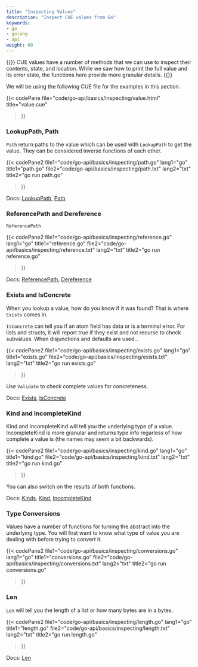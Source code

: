 ```yaml
---
title: "Inspecting Values"
description: "Inspect CUE values from Go"
keywords:
- go
- golang
- api
weight: 60
---
```


{{<lead>}}
CUE values have a number of methods that we can use
to inspect their contents, state, and location.
While we saw how to print the full value and its error state,
the functions here provide more granular details.
{{</lead>}}


We will be using the following CUE file
for the examples in this section.

{{< codePane
	file="code/go-api/basics/inspecting/value.html" title="value.cue"
>}}

### LookupPath, Path

`Path` return paths to the value
which can be used with `LookupPath` to get the value.
They can be considered inverse functions of each other.

{{< codePane2
	file1="code/go-api/basics/inspecting/path.go"  lang1="go"  title1="path.go"
	file2="code/go-api/basics/inspecting/path.txt" lang2="txt" title2="go run path.go"
>}}

Docs:
[LookupPath](https://pkg.go.dev/cuelang.org/go@v0.4.0/cue#Value.LookupPath),
[Path](https://pkg.go.dev/cuelang.org/go@v0.4.0/cue#Value.Path)


### ReferencePath and Dereference

`ReferencePath` 

{{< codePane2
	file1="code/go-api/basics/inspecting/reference.go"  lang1="go"  title1="reference.go"
	file2="code/go-api/basics/inspecting/reference.txt" lang2="txt" title2="go run reference.go"
>}}

Docs:
[ReferencePath](https://pkg.go.dev/cuelang.org/go@v0.4.0/cue#Value.ReferencePath),
[Dereference](https://pkg.go.dev/cuelang.org/go@v0.4.0/cue#Dereference)

### Exists and IsConcrete

When you lookup a value, how do you know if it was found?
That is where `Exists` comes in.

`IsConcrete` can tell you if an atom field has data or is a terminal error.
For lists and structs, it will report true if they exist and not recurse to check subvalues.
When disjunctions and defaults are used...

{{< codePane2
	file1="code/go-api/basics/inspecting/exists.go"  lang1="go"  title1="exists.go"
	file2="code/go-api/basics/inspecting/exists.txt" lang2="txt" title2="go run exists.go"
>}}

Use `Validate` to check complete values for concreteness.

Docs:
[Exists](https://pkg.go.dev/cuelang.org/go@v0.4.0/cue#Value.Exists),
[IsConcrete](https://pkg.go.dev/cuelang.org/go@v0.4.0/cue#Value.IsConcrete)



### Kind and IncompleteKind

Kind and IncompleteKind will tell you the underlying type of a value.
IncompleteKind is more granular and returns type info regarless of how complete a value is
(the names may seem a bit backwards).

{{< codePane2
	file1="code/go-api/basics/inspecting/kind.go"  lang1="go"  title1="kind.go"
	file2="code/go-api/basics/inspecting/kind.txt" lang2="txt" title2="go run kind.go"
>}}

You can also switch on the results of both functions.

Docs:
[Kinds](https://pkg.go.dev/cuelang.org/go@v0.4.0/internal/core/adt#Kind),
[Kind](https://pkg.go.dev/cuelang.org/go@v0.4.0/cue#Value.Kind),
[IncompleteKind](https://pkg.go.dev/cuelang.org/go@v0.4.0/cue#Value.IncompleteKind)

### Type Conversions

Values have a number of functions for turning the abstract into the underlying type.
You will first want to know what type of value you are dealing with before trying to convert it.

{{< codePane2
	file1="code/go-api/basics/inspecting/conversions.go"  lang1="go"  title1="conversions.go"
	file2="code/go-api/basics/inspecting/conversions.txt" lang2="txt" title2="go run conversions.go"
>}}

### Len

`Len` will tell you the length of a list or how many bytes are in a bytes.

{{< codePane2
	file1="code/go-api/basics/inspecting/length.go"  lang1="go"  title1="length.go"
	file2="code/go-api/basics/inspecting/length.txt" lang2="txt" title2="go run length.go"
>}}

Docs:
[Len](https://pkg.go.dev/cuelang.org/go@v0.4.0/cue#Value.Len)

